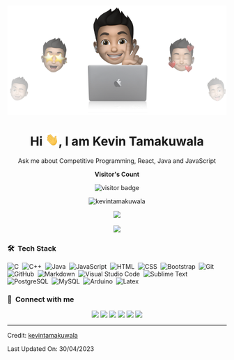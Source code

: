 <p align="center"><img src="cover-thompson.png"></p>
<h1 align="center">Hi <img src="Hi.gif" width="30px">, I am Kevin Tamakuwala </h1>

<p align="center" width="150px">Ask me about Competitive Programming, React, Java and JavaScript</p>

<p align="center"><b>Visitor's Count</b></p>
<p align="center"><img src="https://profile-counter.glitch.me/%7Bkevintamakuwala%7D/count.svg" alt="visitor badge"/></p>


<p align="center"><img src="https://github-readme-stats-kevintamakuwala.vercel.app/api?username=kevintamakuwala&count_private=true&show_icons=true&locale=en&theme=chartreuse-dark" alt="kevintamakuwala" width="480"></p>
<p align="center" ><img src="https://github-readme-streak-stats.herokuapp.com?user=kevintamakuwala&count_private=true&theme=chartreuse-dark" width="480"></p>
<p align="center"><img src="https://github-readme-stats-kevintamakuwala.vercel.app/api/top-langs/?username=kevintamakuwala&count_private=true&layout=compact&hide=TSQL&theme=chartreuse-dark" width="480"></p>



### 🛠 &nbsp;Tech Stack


![C](https://img.shields.io/badge/-C-05122A?style=flat&logo=C&logoColor=A8B9CC)&nbsp;
![C++](https://img.shields.io/badge/-C++-05122A?style=flat&logo=C%2B%2B&logoColor=00599C)&nbsp;
![Java](https://img.shields.io/badge/-Java-05122A?style=flat&logo=Java&logoColor=FFA518)&nbsp;
![JavaScript](https://img.shields.io/badge/-JavaScript-05122A?style=flat&logo=javascript)&nbsp;
![HTML](https://img.shields.io/badge/-HTML-05122A?style=flat&logo=HTML5)&nbsp;
![CSS](https://img.shields.io/badge/-CSS-05122A?style=flat&logo=CSS3&logoColor=1572B6)&nbsp;
![Bootstrap](https://img.shields.io/badge/-Bootstrap-05122A?style=flat&logo=bootstrap&logoColor=563D7C)&nbsp;
![Git](https://img.shields.io/badge/-Git-05122A?style=flat&logo=git)&nbsp;
![GitHub](https://img.shields.io/badge/-GitHub-05122A?style=flat&logo=github)&nbsp;
![Markdown](https://img.shields.io/badge/-Markdown-05122A?style=flat&logo=markdown)&nbsp;
![Visual Studio Code](https://img.shields.io/badge/-Visual%20Studio%20Code-05122A?style=flat&logo=visual-studio-code&logoColor=007ACC)&nbsp;
![Sublime Text](https://img.shields.io/badge/-Sublime%20Text-05122A?style=flat&logo=sublime-text&logoColor=FF9800)&nbsp;
![PostgreSQL](https://img.shields.io/badge/-PostgreSQL-05122A?style=flat&logo=postgresql&logoColor=336791)&nbsp;
![MySQL](https://img.shields.io/badge/-MySQL-05122A?style=flat&logo=mysql&logoColor=4479A1)&nbsp;
![Arduino](https://img.shields.io/badge/-Arduino-05122A?style=flat&logo=arduino&logoColor=00979D)&nbsp;
![Latex](https://img.shields.io/badge/-Latex-05122A?style=flat&logo=latex&logoColor=008080)&nbsp;

### :link: &nbsp;Connect with me

<p align="center">
<a href="https://kevintamakuwala.netlify.app"><img src="https://img.shields.io/badge/-Portfolio-3423A6?style=for-the-badge&logo=Google-Chrome&logoColor=white"/></a>
<a href="https://github.com/kevintamakuwala"><img src="https://img.shields.io/badge/-Github-000000?style=for-the-badge&logo=Github&logoColor=white"/></a>
<a href="https://linkedin.com/in/kevintamakuwala"><img src="https://img.shields.io/badge/-LinkedIn-0077B5?style=for-the-badge&logo=Linkedin&logoColor=white"/></a>
<a href="mailto:kevintamakuwala16@gmail.com"><img src="https://img.shields.io/badge/-Email-D14836?style=for-the-badge&logo=Gmail&logoColor=white"/></a>
<a href="https://instagram.com/kev.t16"><img src="https://img.shields.io/badge/-Instagram-E4405F?style=for-the-badge&logo=Instagram&logoColor=white"/></a>
<a href="https://www.leetcode.com/kevint16"><img src="https://img.shields.io/badge/-LeetCode-FFA116?style=for-the-badge&logo=leetcode&logoColor=white"/></a>
</p>

---
Credit: [kevintamakuwala](https://github.com/kevintamakuwala)

Last Updated On: 30/04/2023

